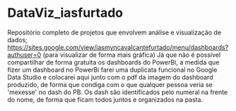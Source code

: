 # DataViz_iasfurtado
Repositório completo de projetos que envolvem análise e visualização de dados;
https://sites.google.com/view/iasmyncavalcantefurtado/menu/dashboards?authuser=0 (para visualizar de forma mais gráfica)
Já que não é possível compartilhar de forma gratuita os dashboards do PowerBi, a medida que fizer um dashboard no PowerBi farei uma duplicata funcional no Google Data Studio e colocarei aqui junto com o pdf da imagem do dashboard produzido, de forma que condiga com o que qualquer pessoa veria se 'mexesse' no dash do PB.
Os dash são identificados pelo numeral na frente do nome, de forma que ficam todos juntos e organizados na pasta.
